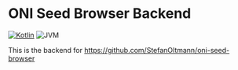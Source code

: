 # ONI Seed Browser Backend

[![Kotlin](https://img.shields.io/badge/kotlin-2.0.21-blue.svg?logo=kotlin)](httpw://kotlinlang.org)
![JVM](https://img.shields.io/badge/-JVM-gray.svg?style=flat)

This is the backend for https://github.com/StefanOltmann/oni-seed-browser
